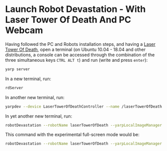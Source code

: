 # Launch Robot Devastation - With Laser Tower Of Death And PC Webcam

Having followed the PC and Robots installation steps, and having a [Laser Tower Of Death](https://github.com/asrob-uc3m/laser-tower-of-death), open a terminal \(on Ubuntu 10.04 - 18.04 and other distributions, a console can be accessed through the combination of the three simultaneous keys `CTRL ALT t`\) and run \(write and press `enter`\):

```bash
yarp server
```

In a new terminal, run:

```bash
rdServer
```

In another new terminal, run:

```bash
yarpdev --device LaserTowerOfDeathController --name /laserTowerOfDeath
```

In yet another new terminal, run:

```bash
robotDevastation --robotName laserTowerOfDeath --yarpLocalImageManager
```

This command with the experimental full-screen mode would be:

```bash
robotDevastation --robotName laserTowerOfDeath --yarpLocalImageManager --fullscreen
```

